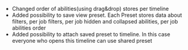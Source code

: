 - Changed order of abilities(using drag&drop) stores per timeline
- Added possibility to save view preset. Each Preset stores data about filters, per job filters, per job hidden and collapsed abilities, per job abilities order
- Added possibility to attach saved preset to timeline. In this case everyone who opens this timeline can use shared preset
